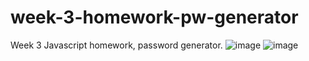 # week-3-homework-pw-generator
Week 3 Javascript homework, password generator.
![image](assets/images/Screenshot.png)
![image](assets/images/Screenshot2.png)
